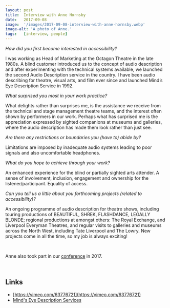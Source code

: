 ```yaml
---
layout: post
title:  Interview with Anne Hornsby
date:   2017-09-08
image:  '/images/2017-09-08-interview-with-anne-hornsby.webp'
image-alt: 'A photo of Anne.'
tags:   [interview, people]
---
```


*How did you first become interested in accessibility?*

I was working as Head of Marketing at the Octagon Theatre in the late 1980s. A blind customer introduced us to the concept of audio description and after experimenting with the technical systems available, we launched the second Audio Description service in the country. I have been audio describing for theatre, visual arts, and film ever since and launched Mind’s Eye Description Service in 1992.

*What surprised you most in your work practice?*

What delights rather than surprises me, is the assistance we receive from the technical and stage management theatre teams, and the interest often shown by performers in our work. Perhaps what has surprised me is the appreciation expressed by sighted companions at museums and galleries, where the audio description has made them look rather than just see.

*Are there any restrictions or boundaries you (have to) abide by?*

Limitations are imposed by inadequate audio systems leading to poor signals and also uncomfortable headphones.

*What do you hope to achieve through your work?*

An enhanced experience for the blind or partially sighted arts attender.  A sense of involvement, inclusion, engagement and ownership for the listener/participant.  Equality of access.

*Can you tell us a little about you forthcoming projects (related to accessibility)?*

An ongoing programme of audio description for theatre shows, including touring productions of BEAUTIFUL, SHREK, FLASHDANCE, LEGALLY BLONDE; regional productions at amongst others: The Royal Exchange, and Liverpool Everyman Theatres, and regular visits to galleries and museums across the North West, including Tate Liverpool and The Lowry.  New projects come in all the time, so my job is always exciting!

<br>

Anne also took part in our [conference](conference-on-accessibility-in-film-television-and-interactive-media) in 2017.

<br>

## Links
- [https://vimeo.com/63776721](https://vimeo.com/63776721)
- [Mind's Eye Description Services](mindseyedescription.co.uk)
